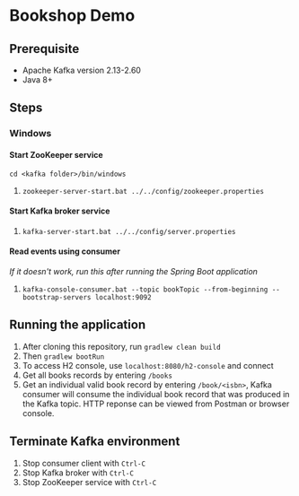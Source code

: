 # Bookshop Demo
## Prerequisite
- Apache Kafka version 2.13-2.60
- Java 8+
## Steps
### Windows
#### Start ZooKeeper service
`cd <kafka folder>/bin/windows`
1. `zookeeper-server-start.bat ../../config/zookeeper.properties`
#### Start Kafka broker service
1. `kafka-server-start.bat ../../config/server.properties`
#### Read events using consumer
_If it doesn't work, run this after running the Spring Boot application_
1. `kafka-console-consumer.bat --topic bookTopic --from-beginning --bootstrap-servers localhost:9092`
## Running the application
1. After cloning this repository, run `gradlew clean build`
2. Then `gradlew bootRun`
3. To access H2 console, use `localhost:8080/h2-console` and connect
4. Get all books records by entering `/books`
5. Get an individual valid book record by entering `/book/<isbn>`, Kafka consumer will consume the individual book record that was produced in the Kafka topic.
HTTP reponse can be viewed from Postman or browser console.
## Terminate Kafka environment
1. Stop consumer client with `Ctrl-C`
2. Stop Kafka broker with `Ctrl-C`
3. Stop ZooKeeper service with `Ctrl-C`
